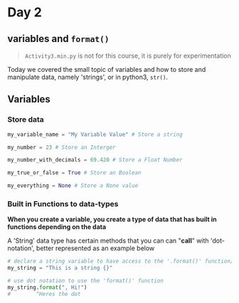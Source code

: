 # Day 2
## variables and `format()`

> `Activity3.min.py` is not for this course, it is purely for experimentation

Today we covered the small topic of variables and how to store and manipulate data, namely 'strings', or in python3, `str()`.

## Variables
### Store data
```py
my_variable_name = "My Variable Value" # Store a string

my_number = 23 # Store an Interger

my_number_with_decimals = 69.420 # Store a Float Number

my_true_or_false = True # Store an Boolean

my_everything = None # Store a None value

```

### Built in Functions to data-types
**When you create a variable, you create a type of data that has built in functions depending on the data**

A 'String' data type has certain methods that you can can "**call**" with 'dot-notation', better represented as an example below
```py
# declare a string variable to have access to the '.format()' function/method, because it is a string, like all strings, it has access to 'format()'
my_string = "This is a string {}"

# use dot notation to use the 'format()' function
my_string.format(", Hi!")
#        ^Heres the dot
```